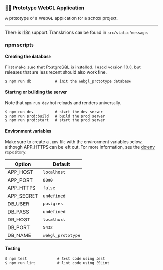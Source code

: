 ### 👨‍🔬 Prototype WebGL Application

A prototype of a WebGL application for a school project.

---

There is [i18n](https://en.wikipedia.org/wiki/Internationalization_and_localization) support. Translations can be found in `src/static/messages`

### npm scripts

#### Creating the database

First make sure that [PostgreSQL](https://www.postgresql.org/download/) is installed. I used version 10.0, but releases that are less recent should also work fine.

```
$ npm run db           # init the webgl_prototype database
```

#### Starting or building the server

Note that `npm run dev` hot reloads and renders universally.

```
$ npm run dev          # start the dev server
$ npm run prod:build   # build the prod server
$ npm run prod:start   # start the prod server
```

#### Environment variables

Make sure to create a `.env` file with the environment variables below, although APP_HTTPS can be left out. For more information, see the [dotenv repository](https://github.com/motdotla/dotenv).

| Option     | Default           |
| ---------- | ----------------- |
| APP_HOST   | `localhost`       |
| APP_PORT   | `8080`            |
| APP_HTTPS  | `false`           |
| APP_SECRET | `undefined`       |
| DB_USER    | `postgres`        |
| DB_PASS    | `undefined`       |
| DB_HOST    | `localhost`       |
| DB_PORT    | `5432`            |
| DB_NAME    | `webgl_prototype` |

#### Testing

```
$ npm test              # test code using Jest
$ npm run lint          # lint code using ESLint
```
